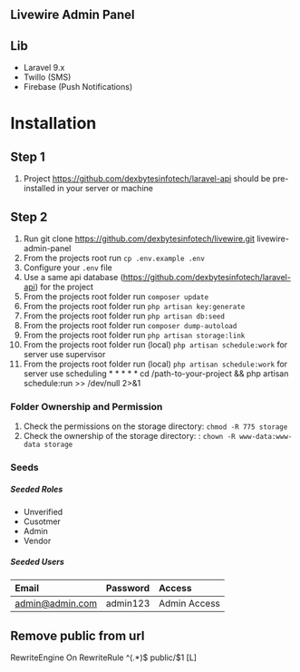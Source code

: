 ## Livewire Admin Panel

## Lib
- Laravel 9.x
- Twillo (SMS)
- Firebase (Push Notifications)

# Installation

## Step 1 
1. Project https://github.com/dexbytesinfotech/laravel-api should be pre-installed in your server or machine

## Step 2
1. Run git clone https://github.com/dexbytesinfotech/livewire.git livewire-admin-panel
2. From the projects root run `cp .env.example .env`
3. Configure your `.env` file 
4. Use a same api database (https://github.com/dexbytesinfotech/laravel-api) for the project 
5. From the projects root folder run `composer update`
6. From the projects root folder run `php artisan key:generate`
7. From the projects root folder run `php artisan db:seed`
8. From the projects root folder run `composer dump-autoload`
9. From the projects root folder run `php artisan storage:link`
10. From the projects root folder run (local) `php artisan schedule:work` for server use supervisor
11. From the projects root folder run (local) `php artisan schedule:work` for server use scheduling * * * * * cd /path-to-your-project && php artisan schedule:run >> /dev/null 2>&1


### Folder Ownership and Permission
1. Check the permissions on the storage directory: `chmod -R 775 storage`    
1. Check the ownership of the storage directory: : `chown -R www-data:www-data storage`


### Seeds
##### Seeded Roles
  * Unverified
  * Cusotmer
  * Admin
  * Vendor


##### Seeded Users
|Email|Password|Access|
|:------------|:------------|:------------|
|admin@admin.com|admin123| Admin Access|


## Remove public from url
<IfModule mod_rewrite.c>
	RewriteEngine On
	RewriteRule ^(.*)$ public/$1 [L]
</IfModule>